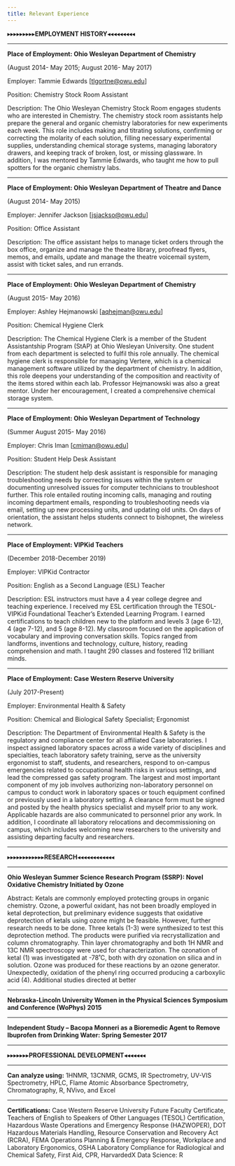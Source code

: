 ```yaml
---
title: Relevant Experience
---
```


▸▸▸▸▸▸▸▸▸**EMPLOYMENT HISTORY**◂◂◂◂◂◂◂◂◂

___________________________________________________
**Place of Employment: Ohio Wesleyan Department of Chemistry** 

(August 2014- May 2015; August 2016- May 2017)

Employer: Tammie Edwards [tlgortne@owu.edu] 

Position: Chemistry Stock Room Assistant

Description: The Ohio Wesleyan Chemistry Stock Room engages students who are interested in Chemistry. The chemistry stock room assistants help prepare the general and organic chemistry laboratories for new experiments each week. This role includes making and titrating solutions, confirming or correcting the molarity of each solution, filling necessary experimental supplies, understanding chemical storage systems, managing laboratory drawers, and keeping track of broken, lost, or missing glassware. In addition, I was mentored by Tammie Edwards, who taught me how to pull spotters for the organic chemistry labs.

___________________________________________________

**Place of Employment: Ohio Wesleyan Department of Theatre and Dance**

(August 2014- May 2015)

Employer: Jennifer Jackson [jsjackso@owu.edu]

Position: Office Assistant

Description: The office assistant helps to manage ticket orders through the box office, organize and manage the theatre library, proofread flyers, memos, and emails, update and manage the theatre voicemail system, assist with ticket sales, and run errands.

___________________________________________________

**Place of Employment: Ohio Wesleyan Department of Chemistry**

(August 2015- May 2016)

Employer: Ashley Hejmanowski [aqhejman@owu.edu]

Position: Chemical Hygiene Clerk

Description: The Chemical Hygiene Clerk is a member of the Student Assistantship Program (StAP) at Ohio Wesleyan University. One student from each department is selected to fulfil this role annually. The chemical hygiene clerk is responsible for managing Vertere, which is a chemical management software utilized by the department of chemistry. In addition, this role deepens your understanding of the composition and reactivity of the items stored within each lab. Professor Hejmanowski was also a great mentor. Under her encouragement, I created a comprehensive chemical storage system. 

___________________________________________________

**Place of Employment: Ohio Wesleyan Department of Technology**

(Summer August 2015- May 2016)

Employer: Chris Iman [cmiman@owu.edu]

Position: Student Help Desk Assistant

Description: The student help desk assistant is responsible for managing troubleshooting needs by correcting issues within the system or documenting unresolved issues for computer technicians to troubleshoot further. This role entailed routing incoming calls, managing and routing incoming department emails, responding to troubleshooting needs via email, setting up new processing units, and updating old units. On days of orientation, the assistant helps students connect to bishopnet, the wireless network.

___________________________________________________

**Place of Employment: VIPKid Teachers**

(December 2018-December 2019)

Employer: VIPKid Contractor

Position: English as a Second Language (ESL) Teacher

Description: ESL instructors must have a 4 year college degree and teaching experience. I received my ESL certification through the TESOL-VIPKid Foundational Teacher’s Extended Learning Program. I earned certifications to teach children new to the platform and levels 3 (age 6-12), 4 (age 7-12), and 5 (age 8-12). My classroom focused on the application of vocabulary and improving conversation skills. Topics ranged from landforms, inventions and technology, culture, history, reading comprehension and math. I taught 290 classes and fostered 112 brilliant minds. 

___________________________________________________

**Place of Employment: Case Western Reserve University**

(July 2017-Present)

Employer: Environmental Health & Safety

Position: Chemical and Biological Safety Specialist; Ergonomist

Description: The Department of Environmental Health & Safety is the regulatory and compliance center for all affiliated Case laboratories. I inspect assigned laboratory spaces across a wide variety of disciplines and specialties, teach laboratory safety training, serve as the university ergonomist to staff, students, and researchers, respond to on-campus emergencies related to occupational health risks in various settings, and lead the compressed gas safety program. The largest and most important component of my job involves authorizing non-laboratory personnel on campus to conduct work in laboratory spaces or touch equipment confined or previously used in a laboratory setting. A clearance form must be signed and posted by the health physics specialist and myself prior to any work. Applicable hazards are also communicated to personnel prior any work. In addition, I coordinate all laboratory relocations and decommissioning on campus, which includes welcoming new researchers to the university and assisting departing faculty and researchers. 

___________________________________________________

▸▸▸▸▸▸▸▸▸▸▸▸**RESEARCH**◂◂◂◂◂◂◂◂◂◂◂◂

___________________________________________________

**Ohio Wesleyan Summer Science Research Program (SSRP): Novel Oxidative Chemistry Initiated by Ozone**

Abstract: Ketals are commonly employed protecting groups in organic chemistry. Ozone, a powerful oxidant, has not been broadly employed in ketal deprotection, but preliminary evidence suggests that oxidative deprotection of ketals using ozone might be feasible. However, further research needs to be done.  Three ketals (1-3) were synthesized to test this deprotection method.  The products were purified via recrystallization and column chromatography.  Thin layer chromatography and both 1H NMR and 13C NMR spectroscopy were used for characterization.  The ozonation of ketal (1) was investigated at -78˚C, both with dry ozonation on silica and in solution. Ozone was produced for these reactions by an ozone generator. Unexpectedly, oxidation of the phenyl ring occurred producing a carboxylic acid (4). Additional studies directed at better

___________________________________________________

**Nebraska-Lincoln University Women in the Physical Sciences Symposium and Conference (WoPhys) 2015**

___________________________________________________

**Independent Study – Bacopa Monneri as a Bioremedic Agent to Remove Ibuprofen from Drinking Water: Spring Semester 2017**

___________________________________________________

▸▸▸▸▸▸▸**PROFESSIONAL DEVELOPMENT**◂◂◂◂◂◂◂

___________________________________________________

**Can analyze using:** 1HNMR, 13CNMR, GCMS, IR Spectrometry, UV-VIS Spectrometry, HPLC, Flame Atomic Absorbance Spectrometry, Chromatography, R, NVivo, and Excel

___________________________________________________

**Certifications:** Case Western Reserve University Future Faculty Certificate, Teachers of English to Speakers of Other Languages (TESOL) Certification, Hazardous Waste Operations and Emergency Response (HAZWOPER), DOT Hazardous Materials Handling, Resource Conservation and Recovery Act (RCRA), FEMA Operations Planning & Emergency Response, Workplace and Laboratory Ergonomics, OSHA Laboratory Compliance for Radiological and Chemical Safety, First Aid, CPR, HarvardedX Data Science: R

